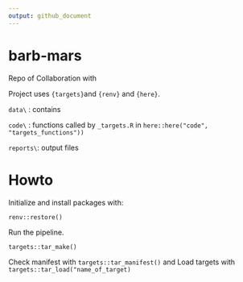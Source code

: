 ```yaml
---
output: github_document
---
```


<!-- README.md is generated from README.Rmd. Please edit that file -->



# barb-mars

<!-- badges: start -->
<!-- badges: end -->

Repo of Collaboration with


Project uses `{targets}`and `{renv}` and `{here}`. 

`data\` : contains 

`code\` : functions called by `_targets.R` in `here::here("code", "targets_functions"))`

`reports\`: output files

# Howto

Initialize and install packages with:

```
renv::restore()
```

Run the pipeline.

```
targets::tar_make()
```

Check manifest with `targets::tar_manifest()` and Load targets with `targets::tar_load("name_of_target)`


